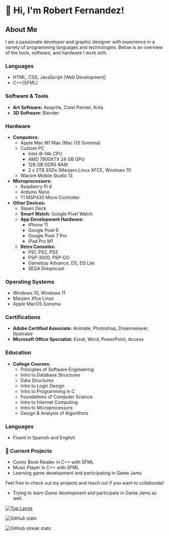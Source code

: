 
# 👋 Hi, I'm Robert Fernandez!

## About Me
I am a passionate developer and graphic designer with experience in a variety of programming languages and technologies. Below is an overview of the tools, software, and hardware I work with.

### Languages
- HTML, CSS, JavaScript [Web Development]
- C++[SFML]
### Software & Tools
- **Art Software:** Aesprite, Corel Painter, Krita
- **3D Software:** Blender

### Hardware
- **Computers:**
  - Apple Mac M1 Max (Mac OS Sonoma)
  - Custom PC
    - Intel i9-14k CPU
    - AMD 7900XTX 24 GB GPU
    - 128 GB DDR5 RAM
    - 2 x 2TB SSDs (Manjaro Linux XFCE, Windows 11)
  - Wacom Mobile Studio 13
- **Microprocessors:**
  - Raspberry Pi 4
  - Arduino Nano
  - TI MSP430 Micro Controller
- **Other Devices:**
  - Steam Deck
  - **Smart Watch:** Google Pixel Watch
  - **App Development Hardware:** 
    - iPhone 11
    - Google Pixel 6
    - Google Pixel 7 Pro
    - iPad Pro M1
  - **Retro Consoles:**
    - PS1, PS2, PS3
    - PSP-3000, PSP-GO
    - Gameboy Advance, DS, DS Lite
    - SEGA Dreamcast

### Operating Systems
- Windows 10, Windows 11
- Manjaro Xfce Linux
- Apple MacOS Sonoma

### Certifications
- **Adobe Certified Associate:** Animate, Photoshop, Dreamweaver, Illustrator
- **Microsoft Office Specialist:** Excel, Word, PowerPoint, Access

### Education
- **College Courses:**
  - Principles of Software Engineering
  - Intro to Database Structures
  - Data Structures
  - Intro to Logic Design
  - Intro to Programming in C
  - Foundations of Computer Science
  - Intro to Internet Computing
  - Intro to Microprocessors
  - Design & Analysis of Algorithms

### Languages
- Fluent in Spanish and English

### 🔭 Current Projects
- Comic Book Reader in C++ with SFML
- Music Player in C++ with SFML
- Learning game development and participating in Game Jams

Feel free to check out my projects and reach out if you want to collaborate!

- Trying to learn Game development and participate in Game Jams as well.


[![Top Langs](https://github-readme-stats.vercel.app/api/top-langs/?username=robfernan)](https://github.com/anuraghazra/github-readme-stats)

![GitHub stats](https://github-readme-stats.vercel.app/api?username=robfernan&show_icons=true)  


![GitHub streak stats](https://streak-stats.demolab.com/?user=robfernan)  

